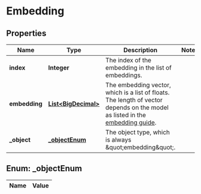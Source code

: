 

# Embedding

## Properties

Name | Type | Description | Notes
------------ | ------------- | ------------- | -------------
**index** | **Integer** | The index of the embedding in the list of embeddings. | 
**embedding** | [**List&lt;BigDecimal&gt;**](BigDecimal.md) | The embedding vector, which is a list of floats. The length of vector depends on the model as listed in the [embedding guide](/docs/guides/embeddings).  | 
**_object** | [**_objectEnum**](#_objectEnum) | The object type, which is always \&quot;embedding\&quot;. | 


## Enum: _objectEnum

Name | Value
---- | -----




